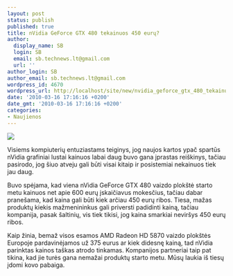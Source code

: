 ```yaml
---
layout: post
status: publish
published: true
title: nVidia GeForce GTX 480 tekainuos 450 eurų?
author:
  display_name: SB
  login: SB
  email: sb.technews.lt@gmail.com
  url: ''
author_login: SB
author_email: sb.technews.lt@gmail.com
wordpress_id: 4670
wordpress_url: http://localhost/site/new/nvidia_geforce_gtx_480_tekainuos_450_euru/
date: '2010-03-16 17:16:16 +0200'
date_gmt: '2010-03-16 17:16:16 +0200'
categories:
- Naujienos
---
```

<div class="imgright"><img src="http://t0.gstatic.com/images?q=tbn:m42MX4h7iDoWkM:http://www.legox.com/wp-content/uploads/2009/08/nvidia-logo-2.jpg"  /></div>
<p>Visiems kompiuterių entuziastams teiginys, jog naujos kartos ypač spartūs nVidia grafiniai lustai kainuos labai daug buvo gana įprastas reiškinys, tačiau pasirodo, jog šiuo atveju gali būti visai kitaip ir posistemiai nekainuos tiek jau daug.</p>
<p>Buvo spėjama, kad viena nVidia GeForce GTX 480 vaizdo plokštė starto metu kainuos net apie 600 eurų įskaičiavus mokesčius, tačiau dabar pranešama, kad kaina gali būti kiek arčiau 450 eurų ribos. Tiesa, mažas produktų kiekis mažmenininkus gali priversti padidinti kainą, tačiau kompanija, pasak šaltinių, vis tiek tikisi, jog kaina smarkiai neviršys 450 eurų ribos.</p>
<p>Kaip žinia, bemaž visos esamos AMD Radeon HD 5870 vaizdo plokštės Europoje pardavinėjamos už 375 eurus ar kiek didesnę kainą, tad nVidia parinktas kainos taškas atrodo tinkamas. Kompanijos partneriai taip pat tikina, kad jie turės gana nemažai produktų starto metu. Mūsų laukia iš tiesų įdomi kovo pabaiga.</p>
